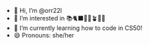 - 👋 Hi, I’m @orr22l
- 👀 I’m interested in 📚🐈‍⬛🐎🏹🪴🦤🦕
- 🌱 I’m currently learning how to code in CS50!
- 😄 Pronouns: she/her

<!---
orr22l/orr22l is a ✨ special ✨ repository because its `README.md` (this file) appears on your GitHub profile.
You can click the Preview link to take a look at your changes.
--->
